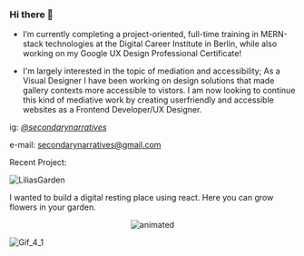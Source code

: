 

### Hi there 👋


-   I’m currently completing a project-oriented, full-time training in MERN-stack technologies 
    at the Digital Career Institute in Berlin, while also working on my Google UX Design Professional Certificate!

-   I'm largely interested in the topic of mediation and accessibility; As a Visual Designer I have been working on design solutions that made gallery         contexts more accessible to vistors. I am now looking to continue this kind of mediative work by creating userfriendly and accessible websites as a Frontend       Developer/UX Designer.     

ig: *[@secondarynarratives](https://www.instagram.com/secondarynarratives/?hl=en)*

e-mail: <secondarynarratives@gmail.com>


Recent Project:

![LiliasGarden](https://user-images.githubusercontent.com/74862595/133488026-4e5c76c2-abca-4c36-906b-a155d91b2f36.jpg)


I wanted to build a digital resting place using react. Here you can grow flowers in your garden.  

<p align="center">
  <img src="Gif_4_1" alt="animated" />
</p>

![Gif_4_1](https://user-images.githubusercontent.com/74862595/133743433-706008ee-dc58-470a-bb41-158b99b18409.gif)
